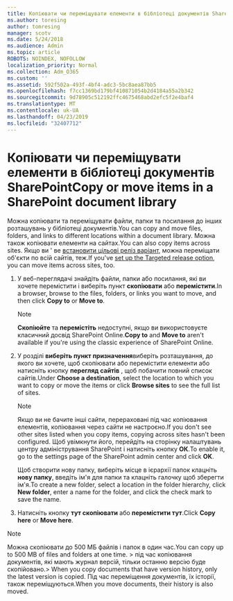 ```yaml
---
title: Копіювати чи переміщувати елементи в бібліотеці документів SharePoint
ms.author: toresing
author: tomresing
manager: scotv
ms.date: 5/24/2018
ms.audience: Admin
ms.topic: article
ROBOTS: NOINDEX, NOFOLLOW
localization_priority: Normal
ms.collection: Adm_O365
ms.custom: ''
ms.assetid: 592f502a-493f-4bf4-adc3-5bc8aea87bb5
ms.openlocfilehash: f7cc1369bd179bf410871054b2d4184a55a2b342
ms.sourcegitcommit: 9d78905c512192ffc4675468abd2efc5f2e4baf4
ms.translationtype: MT
ms.contentlocale: uk-UA
ms.lasthandoff: 04/23/2019
ms.locfileid: "32407712"
---
```

# <a name="copy-or-move-items-in-a-sharepoint-document-library"></a><span data-ttu-id="01b4e-102">Копіювати чи переміщувати елементи в бібліотеці документів SharePoint</span><span class="sxs-lookup"><span data-stu-id="01b4e-102">Copy or move items in a SharePoint document library</span></span>

<span data-ttu-id="01b4e-103">Можна копіювати та переміщувати файли, папки та посилання до інших розташувань у бібліотеці документів.</span><span class="sxs-lookup"><span data-stu-id="01b4e-103">You can copy and move files, folders, and links to different locations within a document library.</span></span> <span data-ttu-id="01b4e-104">Можна також копіювати елементи на сайтах.</span><span class="sxs-lookup"><span data-stu-id="01b4e-104">You can also copy items across sites.</span></span> <span data-ttu-id="01b4e-105">Якщо ви ' ве [встановити цільові реліз варіант](https://go.microsoft.com/fwlink/?linkid=622980), можна переміщати об'єкти по всій сайтів, теж.</span><span class="sxs-lookup"><span data-stu-id="01b4e-105">If you've [set up the Targeted release option](https://go.microsoft.com/fwlink/?linkid=622980), you can move items across sites, too.</span></span>
  
1. <span data-ttu-id="01b4e-106">У веб-переглядачі знайдіть файли, папки або посилання, які ви хочете перемістити і виберіть пункт **скопіювати** або **перемістити**.</span><span class="sxs-lookup"><span data-stu-id="01b4e-106">In a browser, browse to the files, folders, or links you want to move, and then click **Copy to** or **Move to**.</span></span>
    
    > [!NOTE]
    > <span data-ttu-id="01b4e-107">**Скопіюйте** та **перемістіть** недоступні, якщо ви використовуєте класичний досвід SharePoint Online.</span><span class="sxs-lookup"><span data-stu-id="01b4e-107">**Copy to** and **Move to** aren't available if you're using the classic experience of SharePoint Online.</span></span> 
  
2. <span data-ttu-id="01b4e-108">У розділі **виберіть пункт призначення**виберіть розташування, до якого ви хочете, щоб скопіювати або перемістити елементи або натисніть кнопку **перегляд сайтів** , щоб побачити повний список сайтів.</span><span class="sxs-lookup"><span data-stu-id="01b4e-108">Under **Choose a destination**, select the location to which you want to copy or move the items or click **Browse sites** to see the full list of sites.</span></span> 
    
    > [!NOTE]
    > <span data-ttu-id="01b4e-109">Якщо ви не бачите інші сайти, перераховані під час копіювання елементів, копіювання через сайти не настроєно.</span><span class="sxs-lookup"><span data-stu-id="01b4e-109">If you don't see other sites listed when you copy items, copying across sites hasn't been configured.</span></span> <span data-ttu-id="01b4e-110">Щоб увімкнути його, перейдіть на сторінку налаштувань центру адміністрування SharePoint і натисніть кнопку **ОК**.</span><span class="sxs-lookup"><span data-stu-id="01b4e-110">To enable it, go to the settings page of the SharePoint admin center and click **OK**.</span></span> 
  
    <span data-ttu-id="01b4e-111">Щоб створити нову папку, виберіть місце в ієрархії папок клацніть **нову папку**, введіть ім'я для папки та клацніть галочку щоб зберегти ім'я.</span><span class="sxs-lookup"><span data-stu-id="01b4e-111">To create a new folder, select a location in the folder hierarchy, click **New folder**, enter a name for the folder, and click the check mark to save the name.</span></span>
    
3. <span data-ttu-id="01b4e-112">Натисніть кнопку **тут скопіювати** або **перемістити тут**.</span><span class="sxs-lookup"><span data-stu-id="01b4e-112">Click **Copy here** or **Move here**.</span></span>
    
> [!NOTE]
>  <span data-ttu-id="01b4e-113">Можна скопіювати до 500 МБ файлів і папок в один час.</span><span class="sxs-lookup"><span data-stu-id="01b4e-113">You can copy up to 500 MB of files and folders at one time.</span></span> <span data-ttu-id="01b4e-114">> під час копіювання документів, які мають журнал версій, тільки останню версію буде скопійовано.</span><span class="sxs-lookup"><span data-stu-id="01b4e-114">>  When you copy documents that have version history, only the latest version is copied.</span></span> <span data-ttu-id="01b4e-115">Під час переміщення документів, їх історії, також переміщуються.</span><span class="sxs-lookup"><span data-stu-id="01b4e-115">When you move documents, their history is also moved.</span></span> 
  

